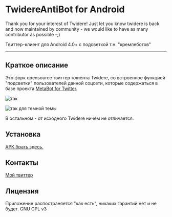 # TwidereAntiBot for Android #

Thank you for your interest of Twidere! Just let you know twidere is back and now maintained by community - we would like to have as many contributor as possible -;)

Твиттер-клиент для Android 4.0+ c подсветкой т.н. "кремлеботов"

---
## Краткое описание ##
Это форк opensource твиттер-клиента Twidere, со встроенное функцией "подсветки" пользователей данной соцсети, которые содержаться в базе 
проекта [MetaBot for Twitter](https://github.com/antibot4navalny/metabot).

![так](https://i.imgur.com/IlHzoZY.png) 

![так для темной темы](https://i.imgur.com/waLApkE.png)

В остальном - от исходного Twidere ничем не отличается.
## Установка ##
[APK брать здесь.](https://github.com/uBiWca/TwidereAntiBot/raw/master/twidere/google/release/twidere-google-release.apk)
## Контакты ##
[Мой твиттер](https://twitter.com/CrashOv44976865)
## Лицензия ##
Приложение распостраняется "как есть", никаких гарантий нет и не будет.
GNU GPL v3

  
